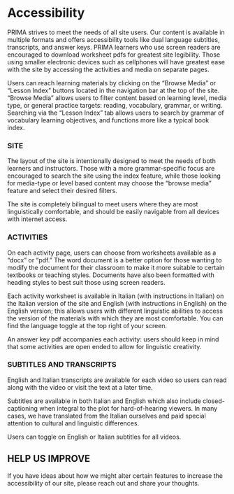 # Accessibility

PRIMA strives to meet the needs of all site users. Our content is available in multiple formats and offers accessibility tools like dual language subtitles, transcripts, and answer keys. PRIMA learners who use screen readers are encouraged to download worksheet pdfs for greatest site legibility. Those using smaller electronic devices such as cellphones will have greatest ease with the site by accessing the activities and media on separate pages.

Users can reach learning materials by clicking on the “Browse Media” or “Lesson Index” buttons located in the navigation bar at the top of the site. “Browse Media” allows users to filter content based on learning level, media type, or general practice targets: reading, vocabulary, grammar, or writing. Searching via the “Lesson Index” tab allows users to search by grammar of vocabulary learning objectives, and functions more like a typical book index.  

<h3>SITE</h3>  
The layout of the site is intentionally designed to meet the needs of both learners and instructors. Those with a more grammar-specific focus are encouraged to search the site using the index feature, while those looking for media-type or level based content may choose the “browse media” feature and select their desired filters.  

The site is completely bilingual to meet users where they are most linguistically comfortable, and should be easily navigable from all devices with internet access.  

<h3>ACTIVITIES</h3>
On each activity page, users can choose from worksheets available as a “docx” or “pdf.” The word document is a better option for those wanting to modify the document for their classroom to make it more suitable to certain textbooks or teaching styles. Documents have also been formatted with heading styles to best suit those using screen readers.  

Each activity worksheet is available in Italian (with instructions in Italian) on the Italian version of the site and English (with instructions in English) on the English version; this allows users with different linguistic abilities to access the version of the materials with which they are most comfortable. You can find the language toggle at the top right of your screen.  

An answer key pdf accompanies each activity: users should keep in mind that some activities are open ended to allow for linguistic creativity.

<h3>SUBTITLES AND TRANSCRIPTS</h3>
English and Italian transcripts are available for each video so users can read along with the video or visit the text at a later time.

Subtitles are available in both Italian and English which also include closed-captioning when integral to the plot for hard-of-hearing viewers. In many cases, we have translated from the Italian ourselves and paid special attention to cultural and linguistic differences.  

Users can toggle on English or Italian subtitles for all videos.

<h2>HELP US IMPROVE</h2>
If you have ideas about how we might alter certain features to increase the accessibility of our site, please reach out and share your thoughts.
